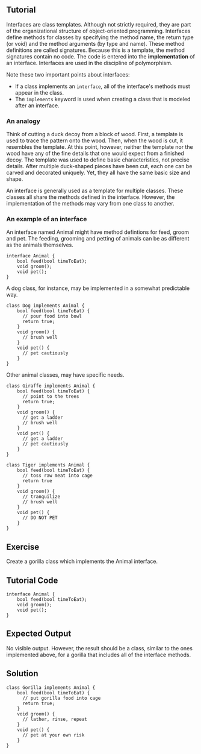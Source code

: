 Tutorial
--------

Interfaces are class templates. Although not strictly required, they are part of the organizational structure of object-oriented programming. Interfaces define methods for classes by specifying the method name, the return type (or void) and the method arguments (by type and name). These method definitions are called signatures. Because this is a template, the method signatures contain no code. The code is entered into the **implementation** of an interface. Interfaces are used in the discipline of polymorphism.

Note these two important points about interfaces:

-  If a class implements an `interface`, all of the interface's methods must appear in the class.
-  The `implements` keyword is used when creating a class that is modeled after an interface.

### An analogy

Think of cutting a duck decoy from a block of wood. First, a template is used to trace the pattern onto the wood. Then, when the wood is cut, it resembles the template. At this point, however, neither the template nor the wood have any of the fine details that one would expect from a finished decoy. The template was used to define basic characteristics, not precise details. After multiple duck-shaped pieces have been cut, each one can be carved and decorated uniquely. Yet, they all have the same basic size and shape.

An interface is generally used as a template for multiple classes. These classes all share the methods defined in the interface. However, the implementation of the methods may vary from one class to another.

### An example of an interface

An interface named Animal might have method defintions for feed, groom and pet. The feeding, grooming and petting of animals can be as different as the animals themselves.

    interface Animal {
        bool feed(bool timeToEat);
        void groom();
        void pet();
    }

A dog class, for instance, may be implemented in a somewhat predictable way.

    class Dog implements Animal {
        bool feed(bool timeToEat) {
          // pour food into bowl
          return true;
        }
        void groom() {
          // brush well
        }
        void pet() {
          // pet cautiously
        }
    }

Other animal classes, may have specific needs.

    class Giraffe implements Animal {
        bool feed(bool timeToEat) {
          // point to the trees 
          return true;
        }
        void groom() {
          // get a ladder
          // brush well
        }
        void pet() {
          // get a ladder
          // pet cautiously
        }
    }

    class Tiger implements Animal {
        bool feed(bool timeToEat) {
          // toss raw meat into cage
          return true
        }
        void groom() {
          // tranquilize
          // brush well
        }
        void pet() {
          // DO NOT PET
        }
    }

Exercise
--------
Create a gorilla class which implements the Animal interface.

Tutorial Code
-------------

    interface Animal {
        bool feed(bool timeToEat);
        void groom();
        void pet();
    }

Expected Output
---------------

  No visible output. However, the result should be a class, similar to the ones implemented above, for a gorilla that includes all of the interface methods.

Solution
--------

    class Gorilla implements Animal {
        bool feed(bool timeToEat) {
          // put gorilla food into cage
          return true;
        }
        void groom() {
          // lather, rinse, repeat
        }
        void pet() {
          // pet at your own risk
        }
    }  
